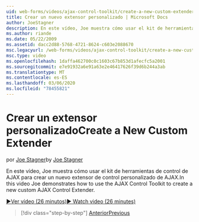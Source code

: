 ```yaml
---
uid: web-forms/videos/ajax-control-toolkit/create-a-new-custom-extender
title: Crear un nuevo extensor personalizado | Microsoft Docs
author: JoeStagner
description: En este vídeo, Joe muestra cómo usar el kit de herramientas de control de AJAX para crear un nuevo extensor de control personalizado de AJAX.
ms.author: riande
ms.date: 05/22/2009
ms.assetid: dacc2d88-5768-4721-8624-c603e2088670
msc.legacyurl: /web-forms/videos/ajax-control-toolkit/create-a-new-custom-extender
msc.type: video
ms.openlocfilehash: 1daffa462700c0c1603c67b853d1afecfc5a2001
ms.sourcegitcommit: e7e91932a6e91a63e2e46417626f39d6b244a3ab
ms.translationtype: MT
ms.contentlocale: es-ES
ms.lasthandoff: 03/06/2020
ms.locfileid: "78455821"
---
```

# <a name="create-a-new-custom-extender"></a><span data-ttu-id="da627-103">Crear un extensor personalizado</span><span class="sxs-lookup"><span data-stu-id="da627-103">Create a New Custom Extender</span></span>

<span data-ttu-id="da627-104">por [Joe Stagner](https://github.com/JoeStagner)</span><span class="sxs-lookup"><span data-stu-id="da627-104">by [Joe Stagner](https://github.com/JoeStagner)</span></span>

<span data-ttu-id="da627-105">En este vídeo, Joe muestra cómo usar el kit de herramientas de control de AJAX para crear un nuevo extensor de control personalizado de AJAX.</span><span class="sxs-lookup"><span data-stu-id="da627-105">In this video Joe demonstrates how to use the AJAX Control Toolkit to create a new custom AJAX Control Extender.</span></span>

[<span data-ttu-id="da627-106">&#9654;Ver vídeo (26 minutos)</span><span class="sxs-lookup"><span data-stu-id="da627-106">&#9654; Watch video (26 minutes)</span></span>](https://channel9.msdn.com/Blogs/ASP-NET-Site-Videos/create-a-new-custom-extender)

> [!div class="step-by-step"]
> [<span data-ttu-id="da627-107">Anterior</span><span class="sxs-lookup"><span data-stu-id="da627-107">Previous</span></span>](editor-control-custom.md)

